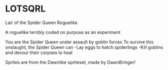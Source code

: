 # LOTSQRL
Lair of the Spider Queen Roguelike

A roguelike terribly coded on purpose as an experiment

You are the Spider Queen under assault by goblin forces
To survive this onslaught, the Spider Queen can
-Lay eggs to hatch spiderlings
-Kill goblins and devour their corpses to heal


Sprites are from the Dawnlike spriteset, made by DawnBringer!